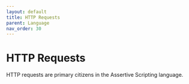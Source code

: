 ```yaml
---
layout: default
title: HTTP Requests
parent: Language
nav_order: 30
---
```


# HTTP Requests
HTTP requests are primary citizens in the Assertive Scripting language.
